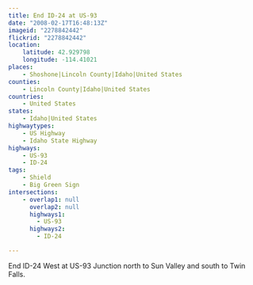 ```yaml
---
title: End ID-24 at US-93
date: "2008-02-17T16:48:13Z"
imageid: "2278842442"
flickrid: "2278842442"
location:
    latitude: 42.929798
    longitude: -114.41021
places:
    - Shoshone|Lincoln County|Idaho|United States
counties:
    - Lincoln County|Idaho|United States
countries:
    - United States
states:
    - Idaho|United States
highwaytypes:
    - US Highway
    - Idaho State Highway
highways:
    - US-93
    - ID-24
tags:
    - Shield
    - Big Green Sign
intersections:
    - overlap1: null
      overlap2: null
      highways1:
        - US-93
      highways2:
        - ID-24

---
```

End ID-24 West at US-93 Junction north to Sun Valley and south to Twin Falls.